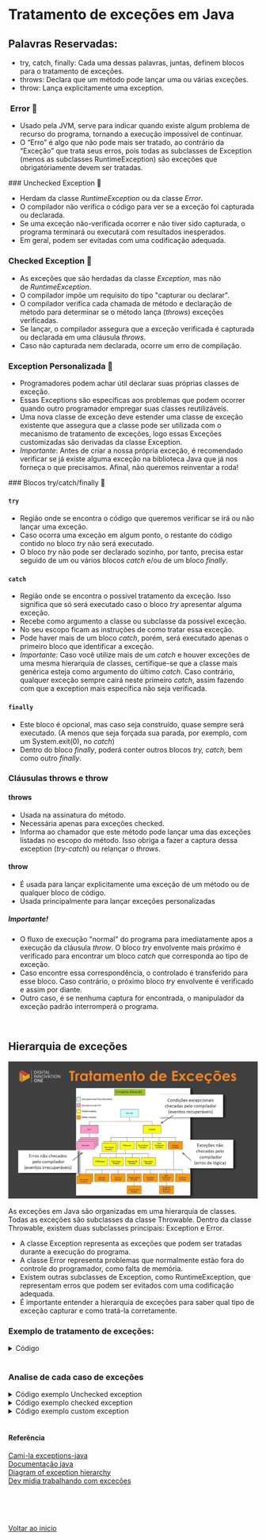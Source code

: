 # Tratamento de exceções em Java

## Palavras Reservadas:

- try, catch, finally: Cada uma dessas palavras, juntas, definem blocos para o tratamento de exceções.
- throws: Declara que um método pode lançar uma ou várias exceções.
- throw: Lança explicitamente uma exception.

###  Error 🔸
- Usado pela JVM, serve para indicar quando existe algum problema de recurso do programa, tornando a execução impossível de continuar.
- O “Erro” é algo que não pode mais ser tratado, ao contrário da “Exceção” que trata seus erros, pois todas as subclasses de Exception (menos as subclasses RuntimeException) são exceções que obrigatóriamente devem ser tratadas.

### Unchecked Exception 🔸
- Herdam da classe *RuntimeException* ou da classe *Error*.
- O compilador não verifica o código para ver se a exceção foi capturada ou declarada.
- Se uma exceção não-verificada ocorrer e não tiver sido capturada, o programa terminará ou executará com resultados inesperados.
- Em geral, podem ser evitadas com uma codificação adequada.

### Checked Exception 🔸 
- As exceções que são herdadas da classe *Exception*, mas não de *RuntimeException*.
- O compilador impõe um requisito do tipo "capturar ou declarar".
- O compilador verifica cada chamada de método e declaração de método para determinar se o método lança (*throws*) exceções verificadas.
- Se lançar, o compilador assegura que a exceção verificada é capturada ou declarada em uma cláusula *throws*.
- Caso não capturada nem declarada, ocorre um erro de compilação.

### Exception Personalizada 🔸 
- Programadores podem achar útil declarar suas próprias classes de exceção.
- Essas Exceptions são específicas aos problemas que podem ocorrer quando outro programador empregar suas classes reutilizáveis.
- Uma nova classe de exceção deve estender uma classe de exceção existente que assegura que a classe pode ser utilizada com o mecanismo de tratamento de exceções, logo essas Exceções customizadas são derivadas da classe Exception.
- *Importante*: Antes de criar a nossa própria exceção, é recomendado verificar se já existe alguma exceção na biblioteca Java que já nos forneça o que precisamos. Afinal, não queremos reinventar a roda!

### Blocos try/catch/finally 🔸

#### `try`
- Região onde se encontra o código que queremos verificar se irá ou não lançar uma exceção.
- Caso ocorra uma exceção em algum ponto, o restante do código contido no bloco *try* não será executado.
- O bloco *try* não pode ser declarado sozinho, por tanto, precisa estar seguido de um ou vários blocos *catch* e/ou de um bloco *finally*.

#### `catch`
- Região onde se encontra o possível tratamento da exceção. Isso significa que só será executado caso o bloco *try* apresentar alguma exceção.
- Recebe como argumento a classe ou subclasse da possível exceção.
- No seu escopo ficam as instruções de como tratar essa exceção.
- Pode haver mais de um bloco *catch*, porém, será executado apenas o primeiro bloco que identificar a exceção.
- *Importante*: Caso você utilize mais de um *catch* e houver exceções de uma mesma hierarquia de classes, certifique-se que a classe mais genérica esteja como argumento do último *catch*. Caso contrário, qualquer exceção sempre cairá neste primeiro *catch*, assim fazendo com que a exception mais específica não seja verificada.

#### `finally`
- Este bloco é opcional, mas caso seja construído, quase sempre será executado. (A menos que seja forçada sua parada, por exemplo, com um System.exit(0), no *catch*)
- Dentro do bloco *finally*, poderá conter outros blocos *try, catch,* bem como outro *finally*.

### Cláusulas throws e throw
#### throws

- Usada na assinatura do método.
- Necessária apenas para exceções checked.
- Informa ao chamador que este método pode lançar uma das exceções listadas no escopo do método. Isso obriga a fazer a captura dessa exception (*try-catch*) ou relançar o *throws*.

#### throw

- É usada para lançar explicitamente uma exceção de um método ou de qualquer bloco de código.
- Usada principalmente para lançar exceções personalizadas

##### Importante! 

- O fluxo de execução "normal" do programa para imediatamente apos a execução da cláusula *throw*. O bloco *try* envolvente mais próximo é verificado para encontrar um bloco *catch* que corresponda ao tipo de exceção.
- Caso encontre essa correspondência, o controlado é transferido para esse bloco. Caso contrário, o próximo bloco *try* envolvente é verificado e assim por diante.
- Outro caso, é se nenhuma captura for encontrada, o manipulador da exceção padrão interromperá o programa.

<br>

## Hierarquia de exceções

<img src="./img/10.jpg" alt="" width="850">

As exceções em Java são organizadas em uma hierarquia de classes. Todas as exceções são subclasses da classe Throwable. Dentro da classe Throwable, existem duas subclasses principais: Exception e Error.

- A classe Exception representa as exceções que podem ser tratadas durante a execução do programa.
- A classe Error representa problemas que normalmente estão fora do controle do programador, como falta de memória.
- Existem outras subclasses de Exception, como RuntimeException, que representam erros que podem ser evitados com uma codificação adequada.
- É importante entender a hierarquia de exceções para saber qual tipo de exceção capturar e como tratá-la corretamente.

### Exemplo de tratamento de exceções:
<details>
<summary>Código</summary>

```java
public class Main {
    public static void main(String[] args) {
        try {
            // Código que pode gerar uma exceção
            Scanner scanner = new Scanner(System.in);
            System.out.println("Digite um número inteiro:");
            int numero = Integer.parseInt(scanner.nextLine());
            
            // Divisão por zero
            int resultado = 10 / 0;
            
            // ArrayIndexOutOfBoundsException
            int[] numeros = new int[5];
            numeros[10] = 2;
            
        } catch (NumberFormatException e) {
            // Tratamento para quando o usuário não digita um número inteiro
            System.out.println("Erro: digite um número inteiro válido.");
            
        } catch (ArithmeticException e) {
            // Tratamento para quando ocorre uma divisão por zero
            System.out.println("Erro: divisão por zero.");
            
        } catch (ArrayIndexOutOfBoundsException e) {
            // Tratamento para quando se tenta acessar um índice inválido de um array
            System.out.println("Erro: índice inválido do array.");
            
        } catch (Exception e) {
            // Tratamento para qualquer outra exceção não prevista nos catches anteriores
            System.out.println("Erro desconhecido: " + e.getMessage());
            
        } finally {
            // Bloco que sempre é executado, mesmo que ocorra uma exceção ou não
            System.out.println("Fim do programa.");
        }
    }
}
```

</details>

<br>

### Analise de cada caso de exceções 

<details>
<summary>Código exemplo Unchecked exception</summary>

```java
package Tratamento_de_erros.unchecked_exceptions;

import javax.swing.*;

public class Main {

    public static void main(String[] args) {
        boolean continue_looping = true;

        do{
            String a = JOptionPane.showInputDialog("Numerador: ");
            String b = JOptionPane.showInputDialog("Denominador: ");

            //Tratando possível Erro -> Caso usuário digite algo diferente de um número*/
            try {
                int resultado = Dividir(Integer.parseInt(a), Integer.parseInt(b));
                System.out.println("O resultado é: " + resultado);
                continue_looping = false;
            }
            //tratando em caso usuário digite String ao invés de número
            catch (NumberFormatException num){
                // Para ver a pila de erro da exception no console
                num.printStackTrace();

                //Exibindo mensagem na tela
                JOptionPane.showMessageDialog(null, "Erro! Aceitamos " +
                        "apenas números inteiros " + num.getMessage());
            }
            //Tratando caso denominador = 0
            catch (ArithmeticException num_0){
                // Para ver a pila de erro da exception no console
                num_0.printStackTrace();

                //Exibindo mensagem na tela
                JOptionPane.showMessageDialog(null, "Erro! O " +
                        "denominador não pode ser zero " + num_0.getMessage());
            }
            //Executado independe das condições acima
            finally {
                System.out.println("Chegou no finally!");
            }
        }while (continue_looping);

        System.out.println("O código continua...");
    }

    public static int Dividir(int num_a, int num_b){
        return num_a/ num_b;
    }
}
```

</details>

<details>
<summary>Código exemplo checked exception</summary>

```java
package Checked_exception;

import javax.swing.*;
import java.io.*;

public class Main {
    public static void main(String[] args) {
        String nome_arquivo = "romances-Blake-Crouch.txt";
        try {
            ImprimirArquivoNoConsole(nome_arquivo);
        }
        //Tratando erro caso o arquivo não esteja na raiz do projeto (Arquivo não encontrado)
        catch (FileNotFoundException arq) {
            //Imprimindo pilha do erro no console
            arq.printStackTrace();

            //Mostrando erro para o usuário
            JOptionPane.showMessageDialog(null,
                    "Erro! O documento que desenha imprimir não foi encontrado " + arq.getCause());
        }
        //Tratando de "IOException" (Erro genérico) -> Leitura, escrita ou impressão do documento
        catch (IOException arq){
            //Imprimindo pilha do erro no console
            arq.printStackTrace();

            //Mostrando erro para o usuário
            JOptionPane.showMessageDialog(null,
                    "Ocorreu um erro inesperado. Procure o suporte." + arq.getCause());
        }
        //Opcional para executar independente de tratamento de erro ou execução de try
        finally {
            System.out.println("Chegou no bloco finally!");
        }

        System.out.println("Apesar da exception ou não, o programa continua...");
    }

    //Com o "trows" eu jogo as exceções a serem tratadas por quem chama o método "ImprimrirArquivoConsole"
    public static void ImprimirArquivoNoConsole(String nome_do_arqivo) throws IOException {
        File file = new File(nome_do_arqivo);

        BufferedReader br = new BufferedReader(new FileReader(file.getName()));
        String line = br.readLine();

        BufferedWriter bw = new BufferedWriter(new OutputStreamWriter(System.out));

        do{
            bw.write(line);
            bw.newLine();
            line= br.readLine();
        }while (line != null);
            bw.flush();
            br.close();
    }
}
```

</details>

<details>
<summary>Código exemplo custom exception</summary>

<details>
<summary>1° Estudo</summary>

```java
package Custom_Exception;

import javax.swing.*;
import java.io.*;

public class Main {
    public static void main(String[] args) {
        String nome_do_arquivo = JOptionPane.showInputDialog("Nome do arquivo a ser exibido: ");

        imprimirArquivoNoConsole(nome_do_arquivo);
        System.out.println("\nCom exception ou não, o programa continua...");
    }

    public static void imprimirArquivoNoConsole(String nome_do_arquivo) {

        try {
            BufferedReader br = lerArquivo(nome_do_arquivo);
            String line = br.readLine();
            BufferedWriter bw = new BufferedWriter(new OutputStreamWriter(System.out));
            do {
                bw.write(line);
                bw.newLine();
                line = br.readLine();
            } while (line != null);
            bw.flush();
            br.close();
        }
        //Exception criada (Acionada para tratar erro de abertura de arquivo)
        catch (ImpossivelAberturaDeArquivoException element) {
            JOptionPane.showMessageDialog(null,
                    element.getMessage());
            //element.printStackTrace();
        } catch (IOException ex) {
            JOptionPane.showMessageDialog(null,
                    "Ocorreu um erro não esperado, por favor, fale com o suporte." + ex.getMessage());
            ex.printStackTrace();
        }
    }

    public static BufferedReader lerArquivo(String nome_do_arquivo) throws ImpossivelAberturaDeArquivoException {

        File file = new File(nome_do_arquivo);
        try {
            return new BufferedReader(new FileReader(nome_do_arquivo));
        } catch (FileNotFoundException element) {
            throw new ImpossivelAberturaDeArquivoException(file.getName(), file.getPath());
        }
    }
}

class ImpossivelAberturaDeArquivoException extends Exception {
    private String nome_do_arquivo;
    private String diretorio;

    public ImpossivelAberturaDeArquivoException(String nome_do_arquivo, String diretorio) {
        super("O arquivo " + nome_do_arquivo + " não foi encontrado no diretório " + diretorio);
        this.nome_do_arquivo = nome_do_arquivo;
        this.diretorio = diretorio;
    }

    /*@Override
    public String toString() {
        return "ImpossivelAberturaDeArquivoException{" +
                "nomeDoArquivo='" + nomeDoArquivo + '\'' +
                ", diretorio='" + diretorio + '\'' +
                '}';
    }*/

}
```

</details>

<details>
<summary>2° Estudo</summary>

```java
package Custom_Exception;

import javax.swing.*;

public class Main {
    public static void main(String[] args) {
        int[] numerador = {4,5,8,10};
        int[] denominador = {2,4,0,2,8};

        for (int i = 0; i< denominador.length; i++){
            try {
                if (numerador[i] % 2 != 0) {
                    throw new DivisaoNaoExataExecption("Divisão não exata! ", numerador[i], denominador[i]);
                }
                int resultado = numerador[i] / denominador[i];
                System.out.println(resultado);
            }
            catch (DivisaoNaoExataExecption num) {
                //Mostrando a pilah de erro
                num.printStackTrace();

                //Mostrando mensagem para o usuário
                JOptionPane.showMessageDialog(null, num.getMessage());

            }
        }
            System.out.println("O programa continua...");
    }
}
```

</details>


</details>

<br>

#### Referência
[Cami-la exceptions-java](https://github.com/cami-la/exceptions-java/tree/master)<br>
[Documentação java](https://docs.oracle.com/en/java/javase/11/docs/api/java.base/java/lang/Error.html)<br>
[Diagram of exception hierarchy](https://www.programcreek.com/2009/02/diagram-for-hierarchy-of-exception-classes/)<br>
[Dev midia trabalhando com excecões](https://www.devmedia.com.br/trabalhando-com-excecoes-em-java/27601)

<br>

<br>

<br>

[Voltar ao inicio](/README.md)